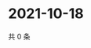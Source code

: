 # 2021-10-18

共 0 条

<!-- BEGIN WEIBO -->
<!-- 最后更新时间 Mon Oct 18 2021 22:08:15 GMT+0800 (China Standard Time) -->

<!-- END WEIBO -->

